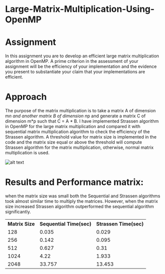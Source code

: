 # Large-Matrix-Multiplication-Using-OpenMP

# Assignment
In this assignment you are to develop an efficient large matrix multiplication algorithm in OpenMP. A prime criterion in the assessment of your assignment will be the efficiency of your implementation and the evidence you present to substantiate your claim that your implementations are efficient.

# Approach 
The purpose of the matrix multiplication is to take a matrix A of dimension m*n and another matrix B of dimension n*p and generate a matrix C of dimension m*p such that C = A * B.
I have implemented Strassen algorithm in OpenMP for the large matrix multiplication and compared it with sequential matrix multiplication algorithm to check the efficiency of the Strassen algorithm. A threshold value for matrix size is implemented in the code and the matrix size equal or above the threshold will compute Strassen algorithm for the matrix multiplication, otherwise, normal matrix multiplication is used. 

![alt text](http://www.brainkart.com/media/extra/fm3moQv.jpg)

# Results and Performance matrix:
when the matrix size was small both the Sequential and Strassen algorithms took almost similar time to multiply the matrices. However, when the matrix size increased Strassen algorithm outperformed the sequential algorithm significantly.

<table class="tg">
  <tr>
    <th class="tg-yw4l"><b>Matrix Size</b></th>
    <th class="tg-yw4l"><b>Sequential Time(sec)</b></th>
    <th class="tg-yw4l"><b>Strassen Time(sec)</b></th>
  </tr>
  <tr>
    <td class="tg-yw4l">128</td>
    <td class="tg-yw4l">0.035</td>
    <td class="tg-yw4l">0.029</td>
  </tr>
  <tr>
    <td class="tg-yw4l">256</td>
    <td class="tg-yw4l">0.142</td>
    <td class="tg-yw4l">0.095</td>
  </tr>
   <tr>
    <td class="tg-yw4l">512</td>
    <td class="tg-yw4l">0.627</td>
    <td class="tg-yw4l">0.31</td>
  </tr>
   <tr>
    <td class="tg-yw4l">1024</td>
    <td class="tg-yw4l">4.22</td>
    <td class="tg-yw4l">1.933</td>
  </tr>
   <tr>
    <td class="tg-yw4l">2048</td>
    <td class="tg-yw4l">33.757</td>
    <td class="tg-yw4l">13.453</td>
  </tr>
</table>




